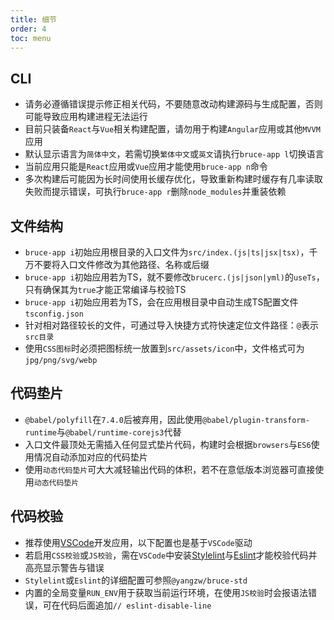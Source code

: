 ```yaml
---
title: 细节
order: 4
toc: menu
---
```


## CLI

- 请务必遵循错误提示修正相关代码，不要随意改动构建源码与生成配置，否则可能导致应用构建进程无法运行
- 目前只装备`React`与`Vue`相关构建配置，请勿用于构建`Angular`应用或其他`MVVM`应用
- 默认显示语言为`简体中文`，若需切换`繁体中文`或`英文`请执行`bruce-app l`切换语言
- 当前应用只能是`React`应用或`Vue`应用才能使用`bruce-app n`命令
- 多次构建后可能因为长时间使用长缓存优化，导致重新构建时缓存有几率读取失败而提示错误，可执行`bruce-app r`删除`node_modules`并重装依赖

## 文件结构

- `bruce-app i`初始应用根目录的入口文件为`src/index.(js|ts|jsx|tsx)`，千万不要将入口文件修改为其他路径、名称或后缀
- `bruce-app i`初始应用若为TS，就不要修改`brucerc.(js|json|yml)`的`useTs`，只有确保其为`true`才能正常编译与校验TS
- `bruce-app i`初始应用若为TS，会在应用根目录中自动生成TS配置文件`tsconfig.json`
- 针对相对路径较长的文件，可通过导入快捷方式符快速定位文件路径：`@`表示`src目录`
- 使用`CSS图标`时必须把图标统一放置到`src/assets/icon`中，文件格式可为`jpg/png/svg/webp`

## 代码垫片

- `@babel/polyfill`在`7.4.0`后被弃用，因此使用`@babel/plugin-transform-runtime`与`@babel/runtime-corejs3`代替
- 入口文件最顶处无需插入任何显式垫片代码，构建时会根据`browsers`与`ES6`使用情况自动添加对应的代码垫片
- 使用`动态代码垫片`可大大减轻输出代码的体积，若不在意低版本浏览器可直接使用`动态代码垫片`

## 代码校验

- 推荐使用[VSCode](https://code.visualstudio.com)开发应用，以下配置也是基于`VSCode`驱动
- 若启用`CSS校验`或`JS校验`，需在`VSCode`中安装[Stylelint](https://marketplace.visualstudio.com/items?itemName=shinnn.stylelint)与[Eslint](https://marketplace.visualstudio.com/items?itemName=dbaeumer.vscode-eslint)才能校验代码并高亮显示警告与错误
- `Stylelint`或`Eslint`的详细配置可参照`@yangzw/bruce-std`
- 内置的全局变量`RUN_ENV`用于获取当前运行环境，在使用`JS校验`时会报语法错误，可在代码后面追加`// eslint-disable-line`